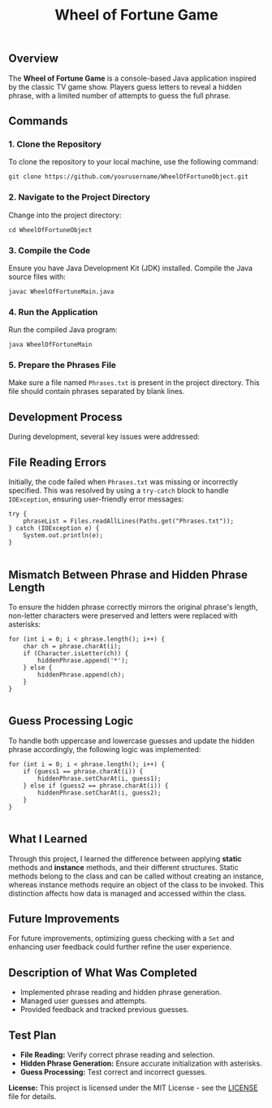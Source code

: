 <!DOCTYPE html>
<html lang="en">
<body>
    <header>
        <h1>Wheel of Fortune Game</h1>
    </header>
    <section id="overview">
        <h2>Overview</h2>
        <p>The <strong>Wheel of Fortune Game</strong> is a console-based Java application inspired by the classic TV game show. Players guess letters to reveal a hidden phrase, with a limited number of attempts to guess the full phrase.</p>
    </section>
    <section id="commands">
        <h2>Commands</h2>       
        <h3>1. Clone the Repository</h3>
        <p>To clone the repository to your local machine, use the following command:</p>
        <pre><code>git clone https://github.com/yourusername/WheelOfFortuneObject.git</code></pre>        
        <h3>2. Navigate to the Project Directory</h3>
        <p>Change into the project directory:</p>
        <pre><code>cd WheelOfFortuneObject</code></pre>      
        <h3>3. Compile the Code</h3>
        <p>Ensure you have Java Development Kit (JDK) installed. Compile the Java source files with:</p>
        <pre><code>javac WheelOfFortuneMain.java</code></pre> 
        <h3>4. Run the Application</h3>
        <p>Run the compiled Java program:</p>
        <pre><code>java WheelOfFortuneMain</code></pre>   
        <h3>5. Prepare the Phrases File</h3>
        <p>Make sure a file named <code>Phrases.txt</code> is present in the project directory. This file should contain phrases separated by blank lines.</p>
    </section>
    <section id="usage">
    </section>
    <section id="development">
        <h2>Development Process</h2>
       <p>During development, several key issues were addressed:</p>
    <h2>File Reading Errors</h2>
    <p>Initially, the code failed when <code>Phrases.txt</code> was missing or incorrectly specified. This was resolved by using a <code>try-catch</code> block to handle <code>IOException</code>, ensuring user-friendly error messages:</p>
    <pre><code>try {
    phraseList = Files.readAllLines(Paths.get("Phrases.txt"));
} catch (IOException e) {
    System.out.println(e);
}
    </code></pre>
    <h2>Mismatch Between Phrase and Hidden Phrase Length</h2>
    <p>To ensure the hidden phrase correctly mirrors the original phrase's length, non-letter characters were preserved and letters were replaced with asterisks:</p>
    <pre><code>for (int i = 0; i &lt; phrase.length(); i++) {
    char ch = phrase.charAt(i);
    if (Character.isLetter(ch)) {
        hiddenPhrase.append('*');
    } else {
        hiddenPhrase.append(ch);
    }
}
    </code></pre>
    <h2>Guess Processing Logic</h2>
    <p>To handle both uppercase and lowercase guesses and update the hidden phrase accordingly, the following logic was implemented:</p>
    <pre><code>for (int i = 0; i &lt; phrase.length(); i++) {
    if (guess1 == phrase.charAt(i)) {
        hiddenPhrase.setCharAt(i, guess1);
    } else if (guess2 == phrase.charAt(i)) {
        hiddenPhrase.setCharAt(i, guess2);
    }
}
    </code></pre>
    <h2>What I Learned</h2>
    <p>Through this project, I learned the difference between applying <strong>static</strong> methods and <strong>instance</strong> methods, and their different structures. Static methods belong to the class and can be called without creating an instance, whereas instance methods require an object of the class to be invoked. This distinction affects how data is managed and accessed within the class.</p>
    <h2>Future Improvements</h2>
    <p>For future improvements, optimizing guess checking with a <code>Set</code> and enhancing user feedback could further refine the user experience.</p>
    </section>
    <section id="description">
        <h2>Description of What Was Completed</h2>
        <ul>
            <li>Implemented phrase reading and hidden phrase generation.</li>
            <li>Managed user guesses and attempts.</li>
            <li>Provided feedback and tracked previous guesses.</li>
        </ul>
    </section>
    <section id="test-plan">
        <h2>Test Plan</h2>
        <ul>
            <li><strong>File Reading:</strong> Verify correct phrase reading and selection.</li>
            <li><strong>Hidden Phrase Generation:</strong> Ensure accurate initialization with asterisks.</li>
            <li><strong>Guess Processing:</strong> Test correct and incorrect guesses.</li>
        </ul>
    </section>
    <footer>
        <p><strong>License:</strong> This project is licensed under the MIT License - see the <a href="LICENSE">LICENSE</a> file for details.</p>
    </footer>
</body>
</html>
